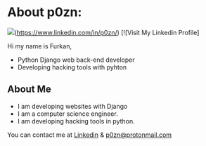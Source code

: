 # About p0zn:
![](https://www.linkpicture.com/q/tubnail-p0zn1.jpg)(https://www.linkedin.com/in/p0zn/)
[![Visit My Linkedin Profile]

Hi my name is Furkan,

- Python Django web back-end developer 
- Developing hacking tools with pyhton

## About Me

- I am developing websites with Django
- I am a computer science engineer.
- I am developing hacking tools in python.


You can contact me at [Linkedin][df2] 
& p0zn@protonmail.com


[//]: # 
   [df2]: <https://www.linkedin.com/in/p0zn/>
